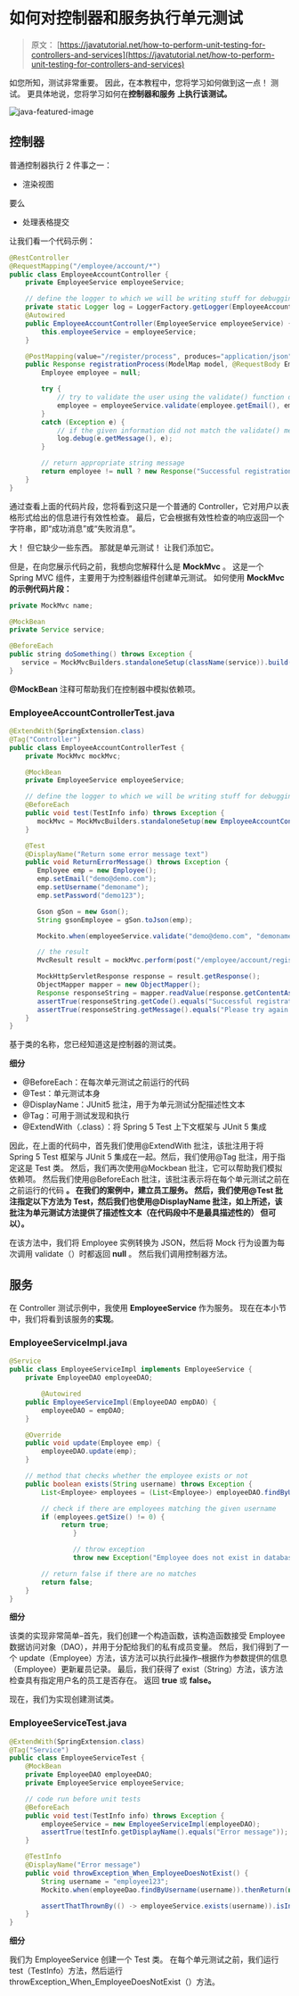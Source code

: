 # 如何对控制器和服务执行单元测试

> 原文： [https://javatutorial.net/how-to-perform-unit-testing-for-controllers-and-services](https://javatutorial.net/how-to-perform-unit-testing-for-controllers-and-services)

如您所知，测试非常重要。 因此，在本教程中，您将学习如何做到这一点！ 测试。 更具体地说，您将学习如何在**控制器和服务** **上执行该测试。**

![java-featured-image](img/e0db051dedc1179e7424b6d998a6a772.jpg)

## 控制器

普通控制器执行 2 件事之一：

*   渲染视图

要么

*   处理表格提交

让我们看一个代码示例：

```java
@RestController
@RequestMapping("/employee/account/*")
public class EmployeeAccountController {
	private EmployeeService employeeService;

	// define the logger to which we will be writing stuff for debugging purposes
	private static Logger log = LoggerFactory.getLogger(EmployeeAccountController.class);
	@Autowired
	public EmployeeAccountController(EmployeeService employeeService) {
		this.employeeService = employeeService;
	}

	@PostMapping(value="/register/process", produces="application/json")
	public Response registrationProcess(ModelMap model, @RequestBody Employee reqEmployee) {
		Employee employee = null;

		try {
			// try to validate the user using the validate() function defined in the EmployeeService class
			employee = employeeService.validate(employee.getEmail(), employee.getUsername(), employee.getPassword());
		}
		catch (Exception e) {
			// if the given information did not match the validate() method criteria then print it out to the console
			log.debug(e.getMessage(), e);
		}

		// return appropriate string message
		return employee != null ? new Response("Successful registration.") : new Response("Unsuccessful registration."); 
	}
}
```

通过查看上面的代码片段，您将看到这只是一个普通的 Controller，它对用户以表格形式给出的信息进行有效性检查。 最后，它会根据有效性检查的响应返回一个字符串，即“成功消息”或“失败消息”。

大！ 但它缺少一些东西。 那就是单元测试！ 让我们添加它。

但是，在向您展示代码之前，我想向您解释什么是 **MockMvc** 。 这是一个 Spring MVC 组件，主要用于为控制器组件创建单元测试。 如何使用 **MockMvc 的示例代码片段：**

```java
private MockMvc name;

@MockBean
private Service service;

@BeforeEach
public string doSomething() throws Exception {
   service = MockMvcBuilders.standaloneSetup(className(service)).build();
}
```

**@MockBean** 注释可帮助我们在控制器中模拟依赖项。

### EmployeeAccountControllerTest.java

```java
@ExtendWith(SpringExtension.class)
@Tag("Controller")
public class EmployeeAccountControllerTest {
	private MockMvc mockMvc;

	@MockBean
	private EmployeeService employeeService;

	// define the logger to which we will be writing stuff for debugging purposes
	@BeforeEach
	public void test(TestInfo info) throws Exception {
	   mockMvc = MockMvcBuilders.standaloneSetup(new EmployeeAccountController(employeeService)).build();
	}

	@Test
	@DisplayName("Return some error message text")
	public void ReturnErrorMessage() throws Exception {
	   Employee emp = new Employee();
	   emp.setEmail("demo@demo.com");
	   emp.setUsername("demoname");
	   emp.setPassword("demo123");

	   Gson gSon = new Gson();
	   String gsonEmployee = gSon.toJson(emp);

	   Mockito.when(employeeService.validate("demo@demo.com", "demoname", "demo123")).thenReturn(null);

	   // the result
	   MvcResult result = mockMvc.perform(post("/employee/account/register/process").contentType(MediaType.APPLICATION_JSON).content(gsonEmployee)).andExpect(status().isOk()).andReturn();

	   MockHttpServletResponse response = result.getResponse();
	   ObjectMapper mapper = new ObjectMapper();
	   Response responseString = mapper.readValue(response.getContentAsString(), Response.class);
	   assertTrue(responseString.getCode().equals("Successful registration."));
	   assertTrue(responseString.getMessage().equals("Please try again!"));
	}
}
```

基于类的名称，您已经知道这是控制器的测试类。

**细分**

*   @BeforeEach：在每次单元测试之前运行的代码
*   @Test：单元测试本身
*   @DisplayName：JUnit5 批注，用于为单元测试分配描述性文本
*   @Tag：可用于测试发现和执行
*   @ExtendWith（.class）：将 Spring 5 Test 上下文框架与 JUnit 5 集成

因此，在上面的代码中，首先我们使用@ExtendWith 批注，该批注用于将 Spring 5 Test 框架与 JUnit 5 集成在一起。然后，我们使用@Tag 批注，用于指定这是 Test 类。 然后，我们再次使用@Mockbean 批注，它可以帮助我们模拟依赖项。 然后我们使用@BeforeEach 批注，该批注表示将在每个单元测试之前在 之前运行的代码 **。 在我们的案例中，建立员工服务。 然后，我们使用@Test 批注指定以下方法为 Test，然后我们也使用@DisplayName 批注，如上所述，该批注为单元测试方法提供了描述性文本（在代码段中不是最具描述性的） 但可以）。**

在该方法中，我们将 Employee 实例转换为 JSON，然后将 Mock 行为设置为每次调用 validate（）时都返回 **null** 。 然后我们调用控制器方法。

## 服务

在 Controller 测试示例中，我使用 **EmployeeService** 作为服务。 现在在本小节中，我们将看到该服务的**实现**。

### EmployeeServiceImpl.java

```java
@Service
public class EmployeeServiceImpl implements EmployeeService {
	private EmployeeDAO employeeDAO;

        @Autowired
	public EmployeeServiceImpl(EmployeeDAO empDAO) {
		employeeDAO = empDAO;
	}

	@Override
	public void update(Employee emp) {
		employeeDAO.update(emp);
	}

	// method that checks whether the employee exists or not
	public boolean exists(String username) throws Exception {
		List<Employee> employees = (List<Employee>) employeeDAO.findByUsername(username);

		// check if there are employees matching the given username
		if (employees.getSize() != 0) {
		     return true;
                }

                // throw exception
                throw new Exception("Employee does not exist in database.");

		// return false if there are no matches
		return false;
	}
}
```

**细分**

该类的实现非常简单–首先，我们创建一个构造函数，该构造函数接受 Employee 数据访问对象（DAO），并用于分配给我们的私有成员变量。 然后，我们得到了一个 update（Employee）方法，该方法可以执行此操作–根据作为参数提供的信息（Employee）更新雇员记录。 最后，我们获得了 exist（String）方法，该方法检查具有指定用户名的员工是否存在。 返回 **true** 或 **false。**

现在，我们为实现创建测试类。

### EmployeeServiceTest.java

```java
@ExtendWith(SpringExtension.class)
@Tag("Service")
public class EmployeeServiceTest {
	@MockBean
	private EmployeeDAO employeeDAO;
	private EmployeeService employeeService;

	// code run before unit tests
	@BeforeEach
	public void test(TestInfo info) throws Exception {
		employeeService = new EmployeeServiceImpl(employeeDAO);
		assertTrue(testInfo.getDisplayName().equals("Error message"));
	}

	@TestInfo
	@DisplayName("Error message")
	public void throwException_When_EmployeeDoesNotExist() {
		String username = "employee123";
		Mockito.when(employeeDao.findByUsername(username)).thenReturn(new ArrayList<User>());

		assertThatThrownBy(() -> employeeService.exists(username)).isInstanceOf(Exception.class).hasMessage("Employee does not exist in database.");
	}
}
```

**细分**

我们为 EmployeeService 创建一个 Test 类。 在每个单元测试之前，我们运行 test（TestInfo）方法，然后运行 throwException_When_EmployeeDoesNotExist（）方法。